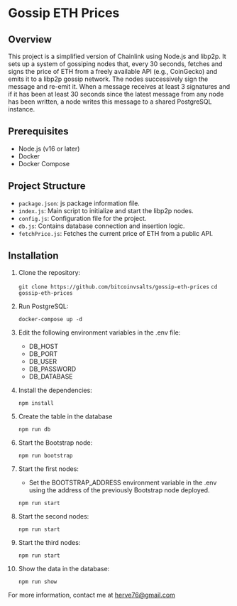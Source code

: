 # Gossip ETH Prices

## Overview

This project is a simplified version of Chainlink using Node.js and libp2p. It sets up a system of gossiping nodes that, every 30 seconds, fetches and signs the price of ETH from a freely available API (e.g., CoinGecko) and emits it to a libp2p gossip network. The nodes successively sign the message and re-emit it. When a message receives at least 3 signatures and if it has been at least 30 seconds since the latest message from any node has been written, a node writes this message to a shared PostgreSQL instance.

## Prerequisites

- Node.js (v16 or later)
- Docker
- Docker Compose

## Project Structure

- `package.json`: js package information file.
- `index.js`: Main script to initialize and start the libp2p nodes.
- `config.js`: Configuration file for the project.
- `db.js`: Contains database connection and insertion logic.
- `fetchPrice.js`: Fetches the current price of ETH from a public API.

## Installation

1. Clone the repository:

   `git clone https://github.com/bitcoinvsalts/gossip-eth-prices`
   `cd gossip-eth-prices`

2. Run PostgreSQL:

    `docker-compose up -d`

3. Edit the following environment variables in the .env file:

    - DB_HOST
    - DB_PORT
    - DB_USER
    - DB_PASSWORD
    - DB_DATABASE

4. Install the dependencies:

    `npm install`

5. Create the table in the database

   `npm run db`

6. Start the Bootstrap node:

    `npm run bootstrap`

7. Start the first nodes:

    - Set the BOOTSTRAP_ADDRESS environment variable in the .env using the address of the previously Bootstrap node deployed.

    `npm run start`

8. Start the second nodes:

    `npm run start`

9. Start the third nodes:

    `npm run start`

10. Show the data in the database:

    `npm run show`

For more information, contact me at herve76@gmail.com

